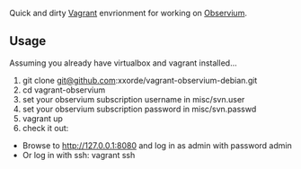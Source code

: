 Quick and dirty [Vagrant](http://www.vagrantup.com/) envrionment for working on [Observium](http://www.observium.org).


## Usage
Assuming you already have virtualbox and vagrant installed...

1. git clone git@github.com:xxorde/vagrant-observium-debian.git
2. cd vagrant-observium
3. set your observium subscription username in misc/svn.user
4. set your observium subscription password in misc/svn.passwd
5. vagrant up
6. check it out:
 * Browse to http://127.0.0.1:8080 and log in as admin with password admin
 * Or log in with ssh: vagrant ssh
